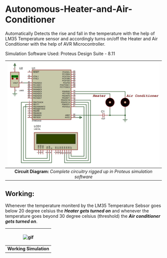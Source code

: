# Autonomous-Heater-and-Air-Conditioner
Automatically Detects the rise and fall in the temperature with the help of LM35 Temperature sensor and accordingly turns on/off the Heater and Air Conditioner with the help of AVR Microcontroller. 

Simulation Software Used: Proteus Design Suite - 8.11

| ![](Circuit_Proteus.JPG) | 
|:--:| 
| **Circuit Diagram:** *Complete circuitry rigged up in Proteus simulation software* |

## Working: 
Whenever the temperature moniterd by the LM35 Temperature Sebsor goes below 20 degree celsius the ***Heater gets turned on*** and whenever the temperature goes beyond 30 degree celsius (threshold) the ***Air conditioner gets turned on***.

| <p><img align="center" alt="gif" src="https://github.com/T-Shreyas/Autonomous-Heater-and-Air-Conditioner/blob/main/Working.gif" /></p> |
|:--:| 
| **Working Simulation** |
